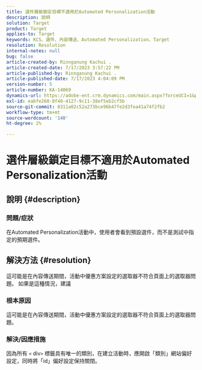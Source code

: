 ```yaml
---
title: 選件層級鎖定目標不適用於Automated Personalization活動
description: 說明
solution: Target
product: Target
applies-to: Target
keywords: KCS、選件、內容傳送、Automated Personalization、Target
resolution: Resolution
internal-notes: null
bug: false
article-created-by: Rinnganung Kachui .
article-created-date: 7/17/2023 3:57:22 PM
article-published-by: Rinnganung Kachui .
article-published-date: 7/17/2023 4:04:09 PM
version-number: 5
article-number: KA-14069
dynamics-url: https://adobe-ent.crm.dynamics.com/main.aspx?forceUCI=1&pagetype=entityrecord&etn=knowledgearticle&id=0f35d09c-ba24-ee11-9cbe-6045bd006268
exl-id: eabfe260-8f40-4127-9c11-38ef5eb2cf5b
source-git-commit: 0311a02c52a273bce96b47fe2d3fea41a74f2fb2
workflow-type: tm+mt
source-wordcount: '140'
ht-degree: 2%

---
```


# 選件層級鎖定目標不適用於Automated Personalization活動

## 說明 {#description}




### 問題/症狀



在Automated Personalization活動中，使用者會看到預設選件，而不是測試中指定的預期選件。


## 解決方法 {#resolution}


這可能是在內容傳送期間，活動中優惠方案設定的選取器不符合頁面上的選取器問題。 如果是這種情況，建議



### 根本原因



這可能是在內容傳送期間，活動中優惠方案設定的選取器不符合頁面上的選取器問題。



### 解決/因應措施



因為所有 `<` div`>`  標籤具有唯一的類別，在建立活動時，應開啟「類別」網站偏好設定，同時將「id」偏好設定保持關閉。
